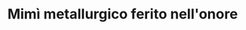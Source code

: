 ---
layout: post
title: Mimì metallurgico ferito nell'onore
director: Lina Wertmüller
year: 1972
cover: https://images.mubicdn.net/images/film/14203/cache-12210-1596733441/image-w1280.jpg
---